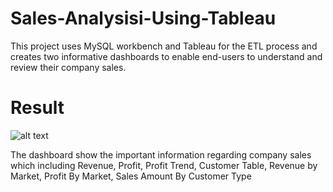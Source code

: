 # Sales-Analysisi-Using-Tableau
This project uses MySQL workbench and Tableau for the ETL process and creates two informative dashboards to enable end-users to understand and review their company sales.



# Result

![alt text](https://github.com/GuanSoh/Sales-Analysisi-Using-Tableau/blob/main/Dashboard%202.png)

The dashboard show the important information regarding company sales which including Revenue, Profit, Profit Trend, Customer Table, Revenue by Market, Profit By Market, Sales Amount By Customer Type

